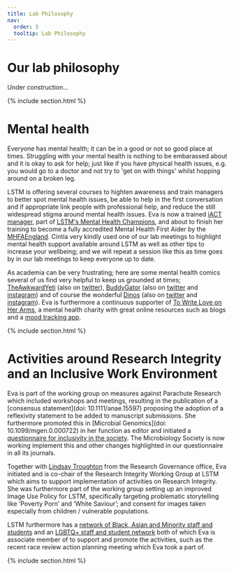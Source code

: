 ```yaml
---
title: Lab Philosophy
nav:
  order: 5
  tooltip: Lab Philosophy
---
```


# Our lab philosophy

Under construction...

{% include section.html %}

# Mental health

Everyone has mental health; it can be in a good or not so good place at times. Struggling with your mental health is nothing to be embarassed about and it is okay to ask for help; just like if you have physical health issues, e.g. you would go to a doctor and not try to 'get on with things' whilst hopping around on a broken leg.

LSTM is offering several courses to highten awareness and train managers to better spot mental health issues, be able to help in the first conversation and if appropriate link people with professional help, and reduce the still widespread stigma around mental health issues. Eva is now a trained [iACT manager](https://www.i-act.co.uk/), part of [LSTM's Mental Health Champions](https://twitter.com/lstmwellbeing), and about to finish her training to become a fully accredited Mental Health First Aider by the [MHFAEngland](https://mhfaengland.org/). Cintia very kindly used one of our lab meetings to highlight mental health support available around LSTM as well as other tips to increase your wellbeing; and we will repeat a session like this as time goes by in our lab meetings to keep everyone up to date. 

As academia can be very frustrating; here are some mental health comics several of us find very helpful to keep us grounded at times; [TheAwkwardYeti](https://theawkwardyeti.com/) (also on [twitter](https://twitter.com/theawkwardyeti)), [BuddyGator](https://www.buddygator.com/) (also on [twitter](https://twitter.com/buddygatorcomic) and [instagram](https://www.instagram.com/buddygatorcomics/)) and of course the wonderful [Dinos](https://dinosandcomics.com/) (also on [twitter](https://twitter.com/dino_comics) and [instagram](https://www.instagram.com/dinosandcomics/)). Eva is furthermore a continuous supporter of [To Write Love on Her Arms](https://twloha.com/), a mental health charity with great online resources such as blogs and a [mood tracking app](https://twloha.com/thehopeful/).

{% include section.html %}

# Activities around Research Integrity and an Inclusive Work Environment

Eva is part of the working group on measures against Parachute Research which included workshops and meetings, resulting in the publication of a [consensus statement](doi: 10.1111/anae.15597) proposing the adoption of a reflexivity statement to be added to manuscript submissions. She furthermore promoted this in [Microbial Genomics](doi: 10.1099/mgen.0.000722) in her function as editor and initiated a [questionnaire for inclusivity in the society](https://microbiologysociety.org/news/full-news-listing/microbiology-society-survey-parachute-research.html). The Microbiology Society is now working implement this and other changes highlighted in our questionnaire in all its journals.

Together with [Lindsay Troughton]() from the Research Governance office, Eva initiated and is co-chair of the Research Integrity Working Group at LSTM which aims to support implementation of activities on Research Integrity. She was furthermore part of the working group setting up an improved Image Use Policy for LSTM, specifically targeting problematic storytelling like ‘Poverty Porn’ and ‘White Saviour’; and consent for images taken especially from children / vulnerable populations.

LSTM furthermore has a [network of Black, Asian and Minority staff and students](https://www.lstmed.ac.uk/about/equality-and-diversity/black-asian-and-minority-ethnic-bame-staff-network) and an [LGBTQ+ staff and student network](https://www.lstmed.ac.uk/about/equity-inclusion-at-lstm/lgbtq-network) both of which Eva is associate member of to support and promote the activities, such as the recent race review action planning meeting which Eva took a part of.

{% include section.html %}
